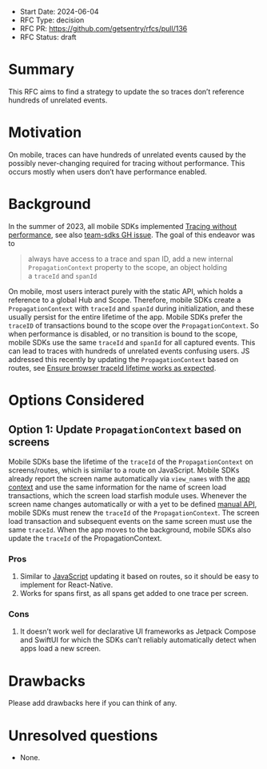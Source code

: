 - Start Date: 2024-06-04
- RFC Type: decision
- RFC PR: https://github.com/getsentry/rfcs/pull/136
- RFC Status: draft

# Summary

This RFC aims to find a strategy to update the  so traces don’t reference hundreds of unrelated
events.

# Motivation

On mobile, traces can have hundreds of unrelated events caused by the possibly never-changing
required for tracing without performance. This occurs mostly when users don’t have performance
enabled.

# Background

In the summer of 2023, all mobile SDKs implemented [Tracing without performance](https://www.notion.so/Tracing-without-performance-efab307eb7f64e71a04f09dc72722530?pvs=21),
see also [team-sdks GH issue](https://github.com/getsentry/team-sdks/issues/5).
The goal of this endeavor was to

> always have access to a trace and span ID, add a new internal `PropagationContext` property to the
> scope, an object holding a `traceId` and `spanId`

On mobile, most users interact purely with the static API, which holds a reference to a global
Hub and Scope. Therefore, mobile SDKs create a `PropagationContext` with `traceId` and `spanId`
during initialization, and these usually persist for the entire lifetime of the app. Mobile
SDKs prefer the `traceID` of transactions bound to the scope over the `PropagationContext`. So
when performance is disabled, or no transition is bound to the scope, mobile SDKs use the same
`traceId` and `spanId` for all captured events. This can lead to traces with hundreds of
unrelated events confusing users. JS addressed this recently by updating the `PropagationContext`
based on routes, see [Ensure browser traceId lifetime works as expected](https://github.com/getsentry/sentry-javascript/issues/11599).

# Options Considered

## Option 1: Update `PropagationContext` based on screens <a name="option-1"></a>

Mobile SDKs base the lifetime of the `traceId` of the `PropagationContext` on screens/routes,
which is similar to a route on JavaScript. Mobile SDKs already report the screen name automatically
via `view_names` with the [app context](https://develop.sentry.dev/sdk/event-payloads/contexts/#app-context)
and use the same information for the name of screen load transactions, which the screen load
starfish module uses. Whenever the screen name changes automatically or with a yet to be defined
[manual API](https://www.notion.so/sentry/Specs-Screens-API-084d773272f24f57aeb622c07619264e),
mobile SDKs must renew the `traceId` of the `PropagationContext`. The screen load transaction
and subsequent events on the same screen must use the same `traceId`. When the app moves to the
background, mobile SDKs also update the `traceId` of the PropagationContext.

### Pros <a name="option-1-pros"></a>

1. Similar to [JavaScript]((https://github.com/getsentry/sentry-javascript/issues/11599)) updating
it based on routes, so it should be easy to implement for React-Native.
2. Works for spans first, as all spans get added to one trace per screen.

### Cons <a name="option-1-cons"></a>

1. It doesn’t work well for declarative UI frameworks as Jetpack Compose and SwiftUI for which the
SDKs can’t reliably automatically detect when apps load a new screen.

# Drawbacks

Please add drawbacks here if you can think of any.

# Unresolved questions

- None.
